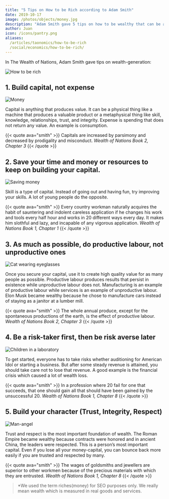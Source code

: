 ```yaml
---
title: "5 Tips on How to be Rich according to Adam Smith"
date: 2019-10-17
image: /photos/objects/money.jpg
description: "Adam Smith gave 5 tips on how to be wealthy that can be applicable even today"
author: Juan
icon: /icons/pantry.png
aliases:
  /articles/taonomics/how-to-be-rich
  /social/economics/how-to-be-rich/
---
```



<!-- According to The Wealth of Nations by Adam Smith -->
In The Wealth of Nations, Adam Smith gave tips on wealth-generation:

![How to be rich](/images/infohowtoberich.jpg)

## 1. Build capital, not expense

![Money](https://sorasystem.sirv.com/photos/money.jpg)

Capital is anything that produces value. It can be a physical thing like a machine that produces a valuable product or a metaphysical thing like skill, knowledge, relationships, trust, and integrity. Expense is spending that does not return any value. An example is consumption.

{{< quote ava="smith" >}}
Capitals are increased by parsimony and decreased by prodigality and misconduct.
<cite>Wealth of Nations Book 2, Chapter 3</cite>
{{< /quote >}}


## 2. Save your time and money or resources to keep on building your capital.

![Saving money](https://f001.backblazeb2.com/file/sorapics/save-money.jpg)

Skill is a type of capital. Instead of going out and having fun, try improving your skills. A lot of young people do the opposite.

{{< quote ava="smith" >}}
Every country workman naturally acquires the habit of sauntering and indolent careless application if he changes his work and tools every half hour and works in 20 different ways every day. It makes him slothful and lazy, and incapable of any vigorous application.
<cite>Wealth of Nations Book 1, Chapter 1</cite>
{{< /quote >}}


## 3. As much as possible, do productive labour, not unproductive ones

![Cat wearing eyeglasses](https://f001.backblazeb2.com/file/sorapics/cat.jpg)

Once you secure your capital, use it to create high quality value for as many people as possible. Productive labour produces results that persist in existence while unproductive labour does not. Manufacturing is an example of productive labour while services is an example of unproductive labour. Elon Musk became wealthy because he chose to manufacture cars instead of staying as a janitor at a lumber mill.

{{< quote ava="smith" >}}
The whole annual produce, except for the spontaneous productions of the earth, is the effect of productive labour.
<cite>Wealth of Nations Book 2, Chapter 3</cite>
{{< /quote >}}


## 4. Be a risk-taker first, then be risk averse later

![Children in a laboratory](https://f001.backblazeb2.com/file/sorapics/lab.png)

To get started, everyone has to take risks whether auditioning for American Idol or starting a business. But after some steady revenue is attained, you should take care not to lose that revenue. A good example is the financial crisis which caused a lot of wealth loss.

{{< quote ava="smith" >}}
In a profession where 20 fail for one that succeeds, that one should gain all that should have been gained by the unsuccessful 20.
<cite>Wealth of Nations Book 1, Chapter 8</cite>
{{< /quote >}}


## 5. Build your character (Trust, Integrity, Respect)

![Man-angel](https://f001.backblazeb2.com/file/sorapics/safe.jpg)

Trust and respect is the most important foundation of wealth. The Roman Empire became wealthy because contracts were honored and in ancient China, the leaders were respected. This is a person’s most important capital. Even if you lose all your money-capital, you can bounce back more easily if you are trusted and respected by many.

{{< quote ava="smith" >}}
The wages of goldsmiths and jewellers are superior to other workmen because of the precious materials with which they are entrusted.
<cite>Wealth of Nations Book 1, Chapter 8</cite>
{{< /quote >}}

> *We used the term riches(money) for SEO purposes only. We really mean wealth which is measured in real goods and services.
